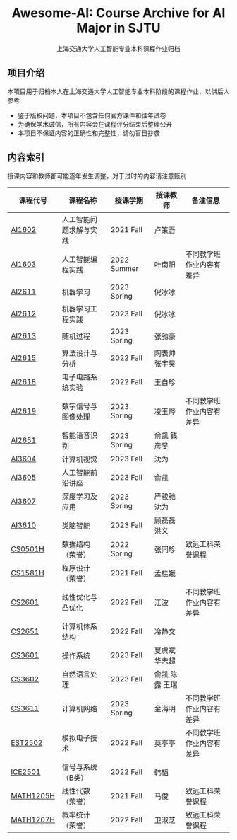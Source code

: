 <h1 align="center">
Awesome-AI: Course Archive for AI Major in SJTU
</h1>
<p align="center">
上海交通大学人工智能专业本科课程作业归档
</p>

## 项目介绍

本项目用于归档本人在上海交通大学人工智能专业本科阶段的课程作业，以供后人参考

* 鉴于版权问题，本项目不包含任何官方课件和往年试卷
* 为确保学术诚信，所有内容会在课程评分结束后整理公开
* 本项目不保证内容的正确性和完整性，请勿盲目抄袭

## 内容索引

授课内容和教师都可能逐年发生调整，对于过时的内容请注意甄别

| 课程代号                                    | 课程名称               | 授课学期    | 授课教师      | 备注信息                 |
| ------------------------------------------- | ---------------------- | ----------- | ------------- | ------------------------ |
| [AI1602](./AI1602%20人工智能问题求解与实践) | 人工智能问题求解与实践 | 2021 Fall   | 卢策吾        |                          |
| [AI1603](./AI1603%20人工智能编程实践)       | 人工智能编程实践       | 2022 Summer | 叶南阳        | 不同教学班作业内容有差异 |
| [AI2611](./AI2611%20机器学习)               | 机器学习               | 2023 Spring | 倪冰冰        |                          |
| [AI2612](./AI2612%20机器学习工程实践)       | 机器学习工程实践       | 2023 Fall   | 倪冰冰        |                          |
| [AI2613](./AI2613%20随机过程)               | 随机过程               | 2023 Spring | 张驰豪        |                          |
| [AI2615](./AI2615%20算法设计与分析)         | 算法设计与分析         | 2022 Fall   | 陶表帅 张宇昊 |                          |
| [AI2618](AI2618%20电子电路系统实验)         | 电子电路系统实验       | 2022 Fall   | 王自珍        |                          |
| [AI2619](./AI2619%20数字信号与图像处理)     | 数字信号与图像处理     | 2023 Spring   | 凌玉烨        | 不同教学班作业内容有差异 |
| [AI2651](./AI2651%20智能语音识别)           | 智能语音识别           | 2023 Spring   | 俞凯 钱彦旻        |                          |
| [AI3604](./AI3604%20计算机视觉)             | 计算机视觉             | 2023 Fall   | 沈为        |                          |
| [AI3605](./AI3605%20人工智能前沿讲座)       | 人工智能前沿讲座       | 2023 Fall   | 俞凯        |                          |
| [AI3607](./AI3607%20深度学习及应用)       | 深度学习及应用       | 2023 Spring   | 严骏驰 沈为        |                          |
| [AI3610](./AI3610%20类脑智能)       | 类脑智能       | 2023 Fall   | 顾磊磊 洪义        |                          |
| [CS0501H](./CS0501H%20数据结构)       | 数据结构（荣誉）       | 2022 Spring   | 张同珍        | 致远工科荣誉课程 |
| [CS1581H](./CS1581H%20程序设计)       | 程序设计（荣誉）       | 2021 Fall   | 孟桂娥        |            |
| [CS2601](./CS2601%20线性优化与凸优化)     | 线性优化与凸优化       | 2022 Fall   | 江波        | 不同教学班作业内容有差异 |
| [CS2651](./CS2651%20计算机体系结构)     | 计算机体系结构       | 2022 Fall   | 冷静文        |                         |
| [CS3601](./CS3601%20操作系统)     | 操作系统       | 2023 Fall   | 夏虞斌 华志超        |                         |
| [CS3602](./CS3602%20自然语言处理)     | 自然语言处理       | 2023 Fall   | 俞凯 陈露 王瑞        |                         |
| [CS3611](./CS3611%20计算机网络)     | 计算机网络       | 2023 Spring   | 金海明        | 不同教学班作业内容有差异 |
| [EST2502](./EST2502%20模拟电子技术)     | 模拟电子技术       | 2022 Fall   | 莫亭亭        | 不同教学班作业内容有差异 |
| [ICE2501](./ICE2501%20信号与系统)     | 信号与系统（B类）   | 2022 Fall   | 韩韬        |                      |
| [MATH1205H](./MATH1205H%20线性代数)     | 线性代数（荣誉）   | 2021 Fall   | 马俊        | 致远工科荣誉课程         |
| [MATH1207H](./MATH1207H%20概率统计)     | 概率统计（荣誉）   | 2022 Fall   | 卫淑芝        | 致远工科荣誉课程         |
